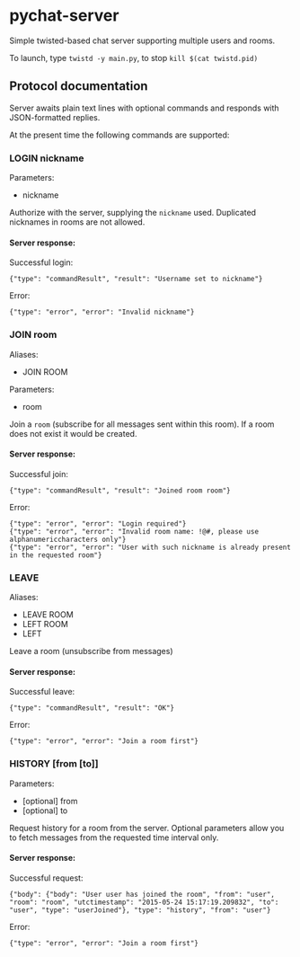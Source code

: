 pychat-server
=============

Simple twisted-based chat server supporting multiple users and rooms.

To launch, type `twistd -y main.py`, to stop `kill $(cat twistd.pid)`


## Protocol documentation

Server awaits plain text lines with optional commands and responds with JSON-formatted replies.

At the present time the following commands are supported:


### LOGIN nickname

Parameters:

* nickname

Authorize with the server, supplying the `nickname` used. Duplicated nicknames in rooms are not allowed.


#### Server response:

Successful login:

    {"type": "commandResult", "result": "Username set to nickname"}

Error:

    {"type": "error", "error": "Invalid nickname"}


### JOIN room

Aliases:

* JOIN ROOM

Parameters:

* room

Join a `room` (subscribe for all messages sent within this room). If a room does not exist it would be created.


#### Server response:

Successful join:

    {"type": "commandResult", "result": "Joined room room"}

Error:

    {"type": "error", "error": "Login required"}
    {"type": "error", "error": "Invalid room name: !@#, please use alphanumericcharacters only"}
    {"type": "error", "error": "User with such nickname is already present in the requested room"}


### LEAVE

Aliases:

* LEAVE ROOM
* LEFT ROOM
* LEFT

Leave a room (unsubscribe from messages)


#### Server response:

Successful leave:

    {"type": "commandResult", "result": "OK"}

Error:

    {"type": "error", "error": "Join a room first"}


### HISTORY [from [to]]

Parameters:

* [optional] from
* [optional] to

Request history for a room from the server. Optional parameters allow you to fetch messages from the requested time interval only.


#### Server response:

Successful request:

    {"body": {"body": "User user has joined the room", "from": "user", "room": "room", "utctimestamp": "2015-05-24 15:17:19.209832", "to": "user", "type": "userJoined"}, "type": "history", "from": "user"}

Error:

    {"type": "error", "error": "Join a room first"}
